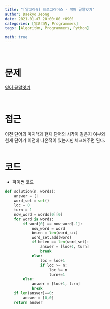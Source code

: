 ```yaml
---
title: "[알고리즘] 프로그래머스 - 영어 끝말잇기"
author: Daekyo Jeong
date: 2021-01-07 20:00:00 +0900
categories: [알고리즘, Programmers]
tags: [Algorithm, Programmers, Python]

math: true
---
```


<br/>

# **문제**


[영어 끝말잇기](https://programmers.co.kr/learn/courses/30/lessons/12981)

<br/>

# **접근**  


이전 단어의 마지막과 현재 단어의 시작이 같은지 여부와  
현재 단어가 이전에 나온적이 있는지만 체크해주면 된다.  
<br/>

# **코드**


- 파이썬 코드   

```py
def solution(n, words):
    answer = []
    word_set = set()
    loc = 0
    turn = 1
    now_word = words[0][0]
    for word in words:
        if word[0] == now_word[-1]:
            now_word = word
            beLen = len(word_set)
            word_set.add(word)
            if beLen == len(word_set):
                answer = [loc+1, turn]
                break
            else:
                loc = loc+1
                if loc >= n:
                    loc %= n
                    turn+=1
        else:
            answer = [loc+1, turn]
            break
    if len(answer)==0:
        answer = [0,0]
    return answer
```


<br/>
